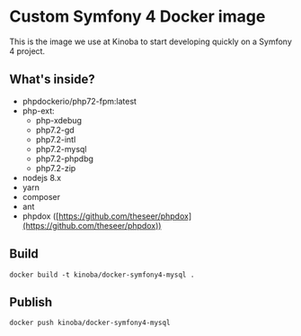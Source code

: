 # Custom Symfony 4 Docker image

This is the image we use at Kinoba to start developing quickly on a Symfony 4 project.

## What's inside?

- phpdockerio/php72-fpm:latest
- php-ext:
    - php-xdebug
    - php7.2-gd
    - php7.2-intl
    - php7.2-mysql
    - php7.2-phpdbg
    - php7.2-zip
- nodejs 8.x
- yarn
- composer
- ant
- phpdox ([https://github.com/theseer/phpdox](https://github.com/theseer/phpdox))

## Build

`docker build -t kinoba/docker-symfony4-mysql .`

## Publish

`docker push kinoba/docker-symfony4-mysql`